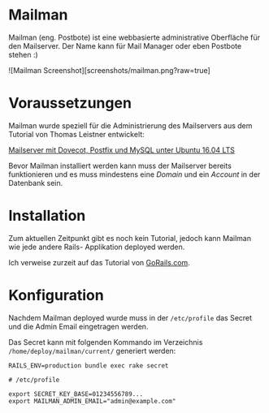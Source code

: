 # Mailman

Mailman (eng. Postbote) ist eine webbasierte administrative Oberfläche für den Mailserver. Der Name kann für Mail Manager oder eben Postbote stehen :)

![Mailman Screenshot][screenshots/mailman.png?raw=true]

# Voraussetzungen

Mailman wurde speziell für die Administrierung des Mailservers aus dem Tutorial von Thomas Leistner entwickelt:

[Mailserver mit Dovecot, Postfix und MySQL unter Ubuntu 16.04 LTS](https://thomas-leister.de/sicherer-mailserver-dovecot-postfix-virtuellen-benutzern-mysql-ubuntu-server-xenial/)

Bevor Mailman installiert werden kann muss der Mailserver bereits funktionieren und es muss mindestens eine *Domain* und ein *Account* in der Datenbank sein.

# Installation

Zum aktuellen Zeitpunkt gibt es noch kein Tutorial, jedoch kann Mailman wie jede andere Rails- Applikation deployed werden.

Ich verweise zurzeit auf das Tutorial von [GoRails.com](https://gorails.com/deploy/ubuntu/16.04).

# Konfiguration

Nachdem Mailman deployed wurde muss in der `/etc/profile` das Secret und die Admin Email eingetragen werden.

Das Secret kann mit folgenden Kommando im Verzeichnis `/home/deploy/mailman/current/` generiert werden:

`RAILS_ENV=production bundle exec rake secret`

```
# /etc/profile

export SECRET_KEY_BASE=01234556789...
export MAILMAN_ADMIN_EMAIL="admin@example.com"
```
